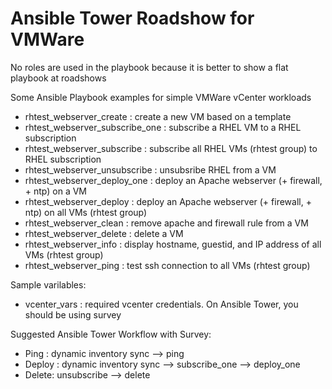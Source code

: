 # Ansible Tower Roadshow for VMWare 

No roles are used in the playbook because it is better to show a flat playbook at roadshows

Some Ansible Playbook examples for simple VMWare vCenter workloads
- rhtest_webserver_create        : create a new VM based on a template
- rhtest_webserver_subscribe_one : subscribe a RHEL VM to a RHEL subscription
- rhtest_webserver_subscribe     : subscribe all RHEL VMs (rhtest group) to RHEL subscription
- rhtest_webserver_unsubscribe   : unsubsribe RHEL from a VM
- rhtest_webserver_deploy_one    : deploy an Apache webserver (+ firewall, + ntp) on a VM
- rhtest_webserver_deploy        : deploy an Apache webserver (+ firewall, + ntp) on all VMs (rhtest group)
- rhtest_webserver_clean         : remove apache and firewall rule from a VM
- rhtest_webserver_delete        : delete a VM
- rhtest_webserver_info          : display hostname, guestid, and IP address of all VMs (rhtest group)
- rhtest_webserver_ping          : test ssh connection to all VMs (rhtest group)

Sample varilables:
- vcenter_vars : required vcenter credentials. On Ansible Tower, you should be using survey

Suggested Ansible Tower Workflow with Survey:
- Ping : dynamic inventory sync --> ping
- Deploy : dynamic inventory sync --> subscribe_one --> deploy_one
- Delete: unsubscribe --> delete

